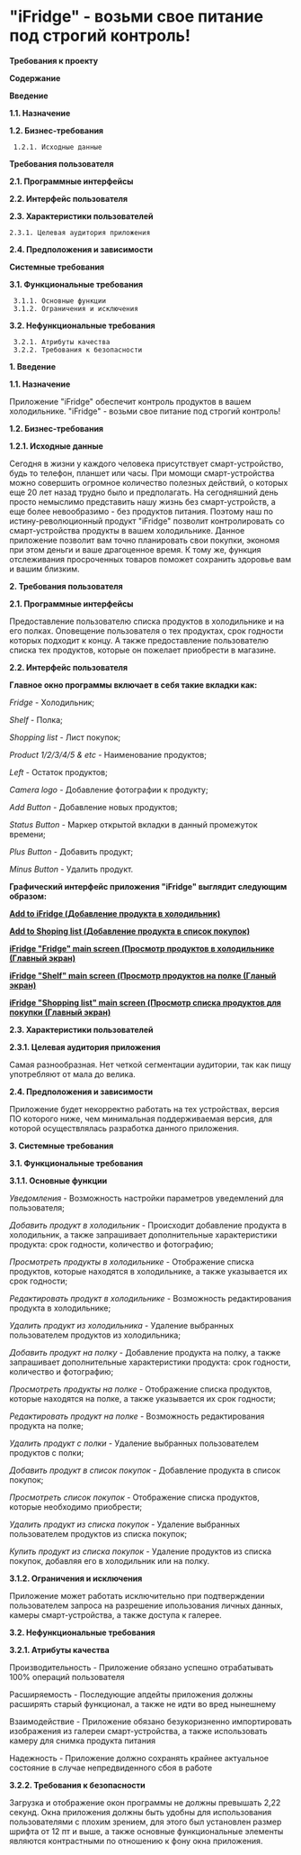 # "iFridge" - возьми свое питание под строгий контроль!

**Требования к проекту**

**Содержание**

**Введение**

**1.1. Назначение**

**1.2. Бизнес-требования**

     1.2.1. Исходные данные

**Требования пользователя**

**2.1. Программные интерфейсы**

**2.2. Интерфейс пользователя**

**2.3. Характеристики пользователей**

    2.3.1. Целевая аудитория приложения
    
**2.4. Предположения и зависимости**

**Системные требования**

**3.1. Функциональные требования**

     3.1.1. Основные функции
     3.1.2. Ограничения и исключения
     
**3.2. Нефункциональные требования**

     3.2.1. Атрибуты качества
     3.2.2. Требования к безопасности

**1. Введение**

**1.1. Назначение**

Приложение "iFridge" обеспечит контроль продуктов в вашем холодильнике. "iFridge" - возьми свое питание под строгий контроль!

**1.2. Бизнес-требования**

**1.2.1. Исходные данные**

Сегодня в жизни у каждого человека присутствует смарт-устройство, будь то телефон, планшет или часы. При момощи смарт-устройства можно совершить огромное количество полезных действий, о которых еще 20 лет назад трудно было и предполагать. На сегодняшний день просто немыслимо представить нашу жизнь без смарт-устройств, а еще более невообразимо - без продуктов питания. Поэтому наш по истину-революционный продукт "iFridge" позволит контролировать со смарт-устройства продукты в вашем холодильнике. Данное приложение позволит вам точно планировать свои покупки, экономя при этом деньги и ваше драгоценное время. К тому же, функция отслеживания просроченных товаров поможет сохранить здоровье вам и вашим близким.

**2. Требования пользователя**

**2.1. Программные интерфейсы**

Предоставление пользователю списка продуктов в холодильнике и на его полках.
Оповещение пользователя о тех продуктах, срок годности которых подходит к концу.
А также предоставление пользователю списка тех продуктов, которые он пожелает приобрести в магазине.

**2.2. Интерфейс пользователя**

**Главное окно программы включает в себя такие вкладки как:**

*Fridge* - Холодильник;

*Shelf* - Полка;

*Shopping list* - Лист покупок;

*Product 1/2/3/4/5 & etc* - Наименование продуктов;

*Left* - Остаток продуктов;

*Camera logo* - Добавление фотографии к продукту;

*Add Button* - Добавление новых продуктов;

*Status Button* - Маркер открытой вкладки в данный промежуток времени;

*Plus Button* - Добавить продукт;

*Minus Button* - Удалить продукт.

**Графический интерфейс приложения "iFridge" выглядит следующим образом:**

[**Add to iFridge (Добавление продукта в холодильник)**](https://yadi.sk/i/4LNyZnG0ozxM9w)

[**Add to Shoping list (Добавление продукта в список покупок)**](https://yadi.sk/i/THySqGMLtcoFLQ)

[**iFridge "Fridge" main screen (Просмотр продуктов в холодильнике (Главный экран)**](https://yadi.sk/i/xV2a3RDtnxp94A)

[**iFridge "Shelf" main screen (Просмотр продуктов на полке (Гланый экран)**](https://yadi.sk/i/GCTuxBFF-kzXtw)

[**iFridge "Shopping list" main screen (Просмотр списка продуктов для покупки (Главный экран)**](https://yadi.sk/i/aIuNuTE4h1q6Jw)

**2.3. Характеристики пользователей**

**2.3.1. Целевая аудитория приложения**

Самая разнообразная. Нет четкой сегментации аудитории, так как пищу употребляют от мала до велика.

**2.4. Предположения и зависимости**

Приложение будет некорректно работать на тех устройствах, версия ПО которого ниже, чем минимальная поддерживаемая версия, для которой осуществлялась разработка данного приложения.

**3. Системные требования**

**3.1. Функциональные требования**

**3.1.1. Основные функции**

*Уведомления* - Возможность настройки параметров уведемлений для пользователя;

*Добавить продукт в холодильник* - Происходит добавление продукта в холодильник, а также запрашивает дополнительные характеристики продукта: срок годности, количество и фотографию;

*Просмотреть продукты в холодильнике* - Отображение списка продуктов, которые находятся в холодильнике, а также указывается их срок годности;

*Редактировать продукт в холодильнике* - Возможность редактирования продукта в холодильнике;

*Удалить продукт из холодильника* - Удаление выбранных пользователем продуктов из холодильника;

*Добавить продукт на полку* - Добавление продукта на полку, а также запрашивает дополнительные характеристики продукта: срок годности, количество и фотографию;

*Просмотреть продукты на полке* - Отображение списка продуктов, которые находятся на полке, а также указывается их срок годности;

*Редактировать продукт на полке* - Возможность редактирования продукта на полке;

*Удалить продукт с полки* - Удаление выбранных пользователем продуктов с полки;

*Добавить продукт в список покупок* - Добавление продукта в список покупок;

*Просмотреть список покупок* - Отображение списка продуктов, которые необходимо приобрести;

*Удалить продукт из списка покупок* - Удаление выбранных пользователем продуктов из списка покупок;

*Купить продукт из списка покупок* - Удаление продуктов из списка покупок, добавляя его в холодильник или на полку.

**3.1.2. Ограничения и исключения**

Приложение может работать исключительно при подтверждении пользователем запроса на разрешение ипользования личных данных, камеры смарт-устройства, а также доступа к галерее.

**3.2. Нефункциональные требования**

**3.2.1. Атрибуты качества**

Производительность - Приложение обязано успешно отрабатывать 100% операций пользователя

Расширяемость - Последующие апдейты приложения должны расширять старый функционал, а также не идти во вред нынешнему

Взаимодействие - Приложение обязано безукоризненно импортировать изображения из галереи смарт-устройства, а также использовать камеру для снимка продукта питания

Надежность - Приложение должно сохранять крайнее актуальное состояние в случае непредвиденного сбоя в работе

**3.2.2. Требования к безопасности**

Загрузка и отображение окон программы не должны превышать 2,22 секунд.
Окна приложения должны быть удобны для использования пользователями с плохим зрением, для этого был установлен размер шрифта от 12 пт и выше, а также основные функциональные элементы являются контрастными по отношению к фону окна приложения.
